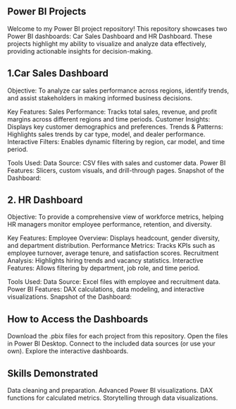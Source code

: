 ## Power BI Projects ##
Welcome to my Power BI project repository! This repository showcases two Power BI dashboards: Car Sales Dashboard and HR Dashboard. These projects highlight my ability to visualize and analyze data effectively, providing actionable insights for decision-making.
## 1.Car Sales Dashboard ##

Objective:
To analyze car sales performance across regions, identify trends, and assist stakeholders in making informed business decisions.

Key Features:
Sales Performance: Tracks total sales, revenue, and profit margins across different regions and time periods.
Customer Insights: Displays key customer demographics and preferences.
Trends & Patterns: Highlights sales trends by car type, model, and dealer performance.
Interactive Filters: Enables dynamic filtering by region, car model, and time period.

Tools Used:
Data Source: CSV files with sales and customer data.
Power BI Features: Slicers, custom visuals, and drill-through pages.
Snapshot of the Dashboard:

## 2. HR Dashboard ##

Objective:
To provide a comprehensive view of workforce metrics, helping HR managers monitor employee performance, retention, and diversity.

Key Features:
Employee Overview: Displays headcount, gender diversity, and department distribution.
Performance Metrics: Tracks KPIs such as employee turnover, average tenure, and satisfaction scores.
Recruitment Analysis: Highlights hiring trends and vacancy statistics.
Interactive Features: Allows filtering by department, job role, and time period.

Tools Used:
Data Source: Excel files with employee and recruitment data.
Power BI Features: DAX calculations, data modeling, and interactive visualizations.
Snapshot of the Dashboard:

## How to Access the Dashboards ##

Download the .pbix files for each project from this repository.
Open the files in Power BI Desktop.
Connect to the included data sources (or use your own).
Explore the interactive dashboards.

## Skills Demonstrated ##
Data cleaning and preparation.
Advanced Power BI visualizations.
DAX functions for calculated metrics.
Storytelling through data visualizations.
